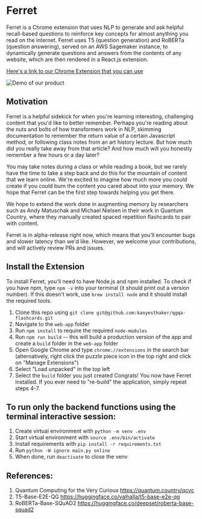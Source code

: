 # Ferret

Ferret is a Chrome extension that uses NLP to generate and ask helpful recall-based questions to reinforce key concepts for almost anything you read on the internet. Ferret uses T5 (question generation) and RoBERTa (question answering), served on an AWS Sagemaker instance, to dynamically generate questions and answers from the contents of any website, which are then rendered in a React.js extension.

[Here's a link to our Chrome Extension that you can use](https://chrome.google.com/webstore/detail/ferret/mjnmolplinickaigofdpejfgfoehnlbh/)

![Demo of our product](https://github.com/kanyesthaker/qgqa-flashcards/blob/main/demo.gif)

## Motivation

Ferret is a helpful sidekick for when you're learning interesting, challenging content that you'd like to better remember. Perhaps you're reading about the nuts and bolts of how transformers work in NLP, skimming documentation to remember the return value of a certain Javascript method, or following class notes from an art history lecture. But how much did you really take away from that article? And how much will you honestly remember a few hours or a day later?

You may take notes during a class or while reading a book, but we rarely have the time to take a step back and do this for the mountain of content that we learn online. We're excited to imagine how much more you could create if you could burn the content you cared about into your memory. We hope that Ferret can be the first step towards helping you get there.

We hope to extend the work done in augmenting memory by researchers such as Andy Matuschak and Michael Nielsen in their work in Quantum Country, where they manually created spaced repetition flashcards to pair with content.

Ferret is in alpha-release right now, which means that you'll encounter bugs and slower latency than we'd like. However, we welcome your contributions, and will actively review PRs and issues.

## Install the Extension

To install Ferret, you'll need to have Node.js and npm installed. To check if you have npm, type `npm -v` into your terminal (it should print out a version number). If this doesn't work, use `brew install node` and it should install the required tools.

1. Clone this repo using `git clone git@github.com:kanyesthaker/qgqa-flashcards.git`
2. Navigate to the `web-app` folder
3. Run `npm install` to require the required `node-modules`
4. Run `npm run build` -- this will build a production version of the app and create a `build` folder in the `web-app` folder
5. Open Google Chrome and type `chrome://extensions` in the search bar (alternatively, right click the puzzle piece icon in the top right and click on "Manage Extensions")
6. Select "Load unpacked" in the top left
7. Select the `build` folder you just created
   Congrats! You now have Ferret installed. If you ever need to "re-build" the application, simply repeat steps 4-7.

## To run only the backend functions using the terminal interactive session:

1. Create virtual environment with `python -m venv .env`
2. Start virtual environment with `source .env/bin/activate`
3. Install requirements with `pip install -r requirements.txt`
4. Run `python -W ignore main.py online`
5. When done, run `deactivate` to close the venv

## References:

1. Quantum Computing for the Very Curious https://quantum.country/qcvc
2. T5-Base-E2E-QG https://huggingface.co/valhalla/t5-base-e2e-qg
3. RoBERTa-Base-SQuAD2 https://huggingface.co/deepset/roberta-base-squad2
